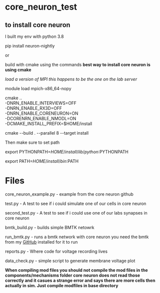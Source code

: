 # core_neuron_test
## to install core neuron

I built my env with python 3.8

pip install neuron-nightly

or 

build with cmake using the commands **best way to install core neuron is using cmake**

*load a version of MPI this happens to be the one on the lab server*

module load mpich-x86_64-nopy

cmake .. \
 -DNRN_ENABLE_INTERVIEWS=OFF \
 -DNRN_ENABLE_RX3D=OFF \
 -DNRN_ENABLE_CORENEURON=ON\
 -DCORENRN_ENABLE_NMODL=ON \
 -DCMAKE_INSTALL_PREFIX=$HOME/install
 
 cmake --build . --parallel 8 --target install
 
Then make sure to set path

export PYTHONPATH=$HOME/install/lib/python:$PYTHONPATH

export PATH=$HOME/install/bin:$PATH

# Files

core_neuron_example.py - example from the core neuron github

test.py - A test to see if i could simulate one of our cells in core neuron

second_test.py - A test to see if i could use one of our labs synapses in core neuron

bmtk_build.py - builds simple BMTK netowrk

run_bmtk.py - runs a bmtk network with core neuron you need the bmtk from my [GitHub](https://github.com/GregGlickert/bmtk) installed for it to run

reports.py - Where code for voltage recording lives

data_check.py - simple script to generate membrane voltage plot

**When compiling mod files you should not compile the mod files in the components/mechanisms folder core neuron does not read those correctly and it casues a strange error and says there are more cells then actually in sim. Just compile modfiles in base directory**
